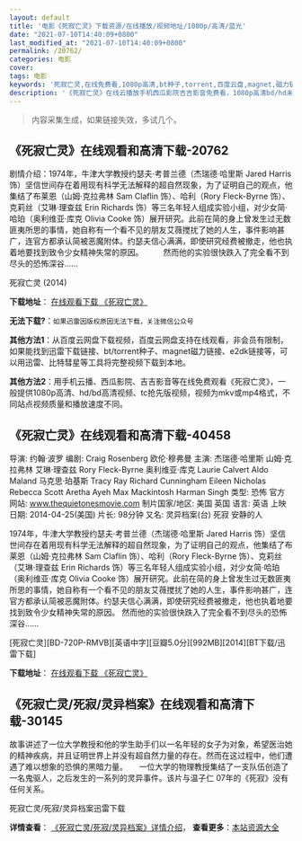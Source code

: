 ```yaml
---
layout: default
title: '电影《死寂亡灵》下载资源/在线播放/视频地址/1080p/高清/蓝光'
date: "2021-07-10T14:40:09+0800"
last_modified_at: "2021-07-10T14:40:09+0800"
permalink: /20762/
categories: 电影
cover:
tags: 电影
keywords: '死寂亡灵,在线免费看,1080p高清,bt种子,torrent,百度云盘,magnet,磁力链,迅雷下载资源'
description: '《死寂亡灵》在线云播放手机西瓜影院吉吉影音免费看，1080p高清bd/hd未删减完整版和tc抢先枪版，mkv/mp4格式，附带bt/torrent种子、magnet/磁力链、百度云盘、网盘资源迅雷下载链接'
---
```


>内容采集生成，如果链接失效，多试几个。


## 《死寂亡灵》在线观看和高清下载-20762

剧情介绍：1974年，牛津大学教授约瑟夫·考普兰德（杰瑞德·哈里斯 Jared Harris 饰）坚信世间存在着用现有科学无法解释的超自然现象，为了证明自己的观点，他集结了布莱恩（山姆·克拉弗林 Sam Claflin 饰）、哈利（Rory Fleck-Byrne 饰）、克莉丝（艾琳·理查兹 Erin Richards 饰）等三名年轻人组成实验小组，对少女简·哈珀（奥利维亚·库克 Olivia Cooke 饰）展开研究。此前在简的身上曾发生过无数匪夷所思的事情，她自称有一个看不见的朋友艾薇搅扰了她的人生，事件影响甚广，连官方都承认简被恶魔附体。约瑟夫信心满满，即使研究经费被撤走，他也执着地要找到致令少女精神失常的原因。  　　然而他的实验很快跌入了完全看不到尽头的恐怖深谷……


死寂亡灵 (2014)

**下载地址**： [在线观看下载 《死寂亡灵》](https://www.btbtdy.me/btdy/dy1634.html) 


**无法下载?**：`如果迅雷因版权原因无法下载，关注微信公众号 `

**其他方法1**：从百度云网盘下载视频，百度云网盘支持在线观看，非会员有限制，如果能找到迅雷下载链接、bt/torrent种子、magnet磁力链接、e2dk链接等，可以用迅雷、比特彗星等工具将完整视频下载到本地。

**其他方法2**：用手机云播、西瓜影院、吉吉影音等在线免费观看《死寂亡灵》，一般提供1080p高清、hd/bd高清视频、tc抢先版视频，视频为mkv或mp4格式，不同站点视频质量和播放速度不同。


## 《死寂亡灵》在线观看和高清下载-40458

导演: 约翰·波罗 编剧: Craig Rosenberg 欧伦·穆弗曼 主演: 杰瑞德·哈里斯 山姆·克拉弗林 艾琳·理查兹 Rory Fleck-Byrne 奥利维亚·库克 Laurie Calvert Aldo Maland 马克思·珀基斯 Tracy Ray Richard Cunningham Eileen Nicholas Rebecca Scott Aretha Ayeh Max Mackintosh Harman Singh 类型: 恐怖 官方网站: www.thequietonesmovie.com 制片国家/地区: 美国 英国 语言: 英语 上映日期: 2014-04-25(美国) 片长: 98分钟 又名: 灵异档案(台) 死寂 安静的人

1974年，牛津大学教授约瑟夫·考普兰德（杰瑞德·哈里斯 Jared Harris 饰）坚信世间存在着用现有科学无法解释的超自然现象，为了证明自己的观点，他集结了布莱恩（山姆·克拉弗林 Sam Claflin 饰）、哈利（Rory Fleck-Byrne 饰）、克莉丝（艾琳·理查兹 Erin Richards 饰）等三名年轻人组成实验小组，对少女简·哈珀（奥利维亚·库克 Olivia Cooke 饰）展开研究。此前在简的身上曾发生过无数匪夷所思的事情，她自称有一个看不见的朋友艾薇搅扰了她的人生，事件影响甚广，连官方都承认简被恶魔附体。约瑟夫信心满满，即使研究经费被撤走，他也执着地要找到致令少女精神失常的原因。 然而他的实验很快跌入了完全看不到尽头的恐怖深谷……


[死寂亡灵][BD-720P-RMVB][英语中字][豆瓣5.0分][992MB][2014][BT下载/迅雷下载]

**下载地址**： [在线观看下载 《死寂亡灵》](https://www.btdx8.com/torrent/the_quiet_ones_2014.html) 


## 《死寂亡灵/死寂/灵异档案》在线观看和高清下载-30145

故事讲述了一位大学教授和他的学生助手们以一名年轻的女子为对象，希望医治她的精神疾病，并且证明世界上并没有超自然力量的存在。然而在这过程中，他们遭遇了难以想象的恐惧的黑暗力量。　　一位大学的物理教授集结了一支队伍创造了一名鬼驱人，之后发生的一系列的灵异事件。该片与温子仁 07年的《死寂》没有任何关系。


死寂亡灵/死寂/灵异档案迅雷下载

**详情查看**： [《死寂亡灵/死寂/灵异档案》详情介绍](/movie/30145/)， **查看更多**：[本站资源大全](/movie/t/all/)

